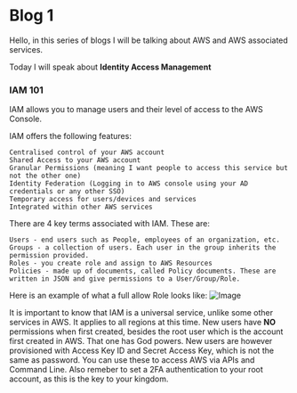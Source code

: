 # Blog 1

Hello, in this series of blogs I will be talking about AWS and AWS associated services.

Today I will speak about **Identity Access Management** 

### IAM 101

IAM allows you to manage users and their level of access to the AWS Console.

IAM offers the following features:
```
Centralised control of your AWS account
Shared Access to your AWS account
Granular Permissions (meaning I want people to access this service but not the other one)
Identity Federation (Logging in to AWS console using your AD credentials or any other SSO)
Temporary access for users/devices and services
Integrated within other AWS services
```
There are 4 key terms associated with IAM. These are:

```
Users - end users such as People, employees of an organization, etc.
Groups - a collection of users. Each user in the group inherits the permission provided.
Roles - you create role and assign to AWS Resources
Policies - made up of documents, called Policy documents. These are written in JSON and give permissions to a User/Group/Role.
```

Here is an example of what a full allow Role looks like:
![Image]()

It is important to know that IAM is a universal service, unlike some other services in AWS. It applies to all regions at this time. 
New users have **NO** permissions when first created, besides the root user which is the account first created in AWS. That one has God powers.
New users are however provisioned with Access Key ID and Secret Access Key, which is not the same as password. You can use these to access AWS via APIs and Command Line. Also
remeber to set a 2FA authentication to your root account, as this is the key to your kingdom.